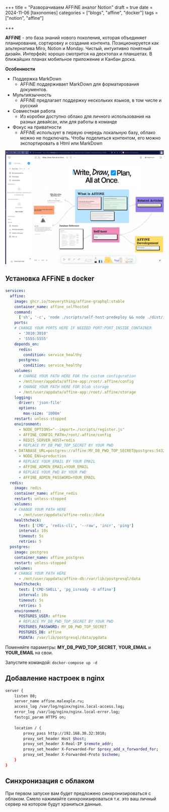 +++
title = "Разворачиваем AFFiNE аналог Notion"
draft = true
date = 2024-11-06
[taxonomies]
categories = ["blogs", "affine", "docker"]
tags = ["notion", "affine"]

+++

**AFFiNE** - это база знаний нового поколения, которая объединяет планирование, сортировку и создание контента. Позиционируется как альтернатива Miro, Notion и Monday. Чистый, интуитивно понятный дизайн. Интерфейс хорошо смотрится на десктопах и планшетах. В ближайших планах мобильное приложение и Канбан доска.

**Особенности**
* Поддержка MarkDown
  - AFFiNE поддерживает MarkDown для форматирования документов.
* Мультиязычность
  - AFFiNE предлагает поддержку нескольких языков, в том числе и русский
* Совместная работа
  - Из коробки доступно облако для личного использования на разных девайсах, или для работы в команде
* Фокус на приватности
  - AFFiNE использует в первую очередь локальную базу, облако можно не подключать. Чтобы поделиться контентом, его можно экспортировать в Html или MarkDown

![affine_start.png](affine_start.png)

## Установка AFFiNE в docker

```yaml
services:
  affine:
    image: ghcr.io/toeverything/affine-graphql:stable
    container_name: affine_selfhosted
    command:
      ['sh', '-c', 'node ./scripts/self-host-predeploy && node ./dist/index.js']
    ports:
    # CHANGE YOUR PORTS HERE IF NEEDED PORT:PORT_INSIDE_CONTAINER
      - '3010:3010'
      - '5555:5555'
    depends_on:
      redis:
        condition: service_healthy
      postgres:
        condition: service_healthy
    volumes:
      # CHANGE YOUR PATH HERE FOR the custom configuration
      - /mnt/user/appdata/affine-app:/root/.affine/config
      # CHANGE YOUR PATH HERE FOR blob storage
      - /mnt/user/appdata/affine-app:/root/.affine/storage
    logging:
      driver: 'json-file'
      options:
        max-size: '1000m'
    restart: unless-stopped
    environment:
      - NODE_OPTIONS="--import=./scripts/register.js"
      - AFFINE_CONFIG_PATH=/root/.affine/config
      - REDIS_SERVER_HOST=redis
      # REPLACE MY_DB_PWD_TOP_SECRET BY YOUR PWD
	- DATABASE_URL=postgres://affine:MY_DB_PWD_TOP_SECRET@postgres:5432/affine
      - NODE_ENV=production
      # REPLACE YOUR_EMAIL BY YOUR EMAIL
      - AFFINE_ADMIN_EMAIL=YOUR_EMAIL
      # REPLACE YOUR_PWD BY YOUR PWD
      - AFFINE_ADMIN_PASSWORD=YOUR_EMAIL
  redis:
    image: redis
    container_name: affine_redis
    restart: unless-stopped
    volumes:
    # CHANGE YOUR PATH HERE
      - /mnt/user/appdata/affine-redis:/data
    healthcheck:
      test: ['CMD', 'redis-cli', '--raw', 'incr', 'ping']
      interval: 10s
      timeout: 5s
      retries: 5
  postgres:
    image: postgres
    container_name: affine_postgres
    restart: unless-stopped
    volumes:
    # CHANGE YOUR PATH HERE
      - /mnt/user/appdata/affine-db:/var/lib/postgresql/data
    healthcheck:
      test: ['CMD-SHELL', 'pg_isready -U affine']
      interval: 10s
      timeout: 5s
      retries: 5
    environment:
      POSTGRES_USER: affine
      # REPLACE MY_DB_PWD_TOP_SECRET BY YOUR PWD
      POSTGRES_PASSWORD: MY_DB_PWD_TOP_SECRET
      POSTGRES_DB: affine
      PGDATA: /var/lib/postgresql/data/pgdata
```

Поменяйте параметры: **MY_DB_PWD_TOP_SECRET**, **YOUR_EMAIL** и **YOUR_EMAIL** на свои.

Запустите командой: ```docker-compose up -d```

## Добавление настроек в nginx

```sh
server {
    listen 80;
    server_name affine.malexple.ru;
    access_log /var/log/nginx/nginx.local-access.log;
    error_log /var/log/nginx/nginx.local-error.log;
    fastcgi_param HTTPS on;

    location / {
        proxy_pass http://192.168.30.32:3010;
        proxy_set_header Host $host;
        proxy_set_header X-Real-IP $remote_addr;
        proxy_set_header X-Forwarded-For $proxy_add_x_forwarded_for;
        proxy_set_header X-Forwarded-Proto $scheme;
    }
}
```

## Синхронизация с облаком
При первом запуске вам будет предложено синхронизироваться с облаком. Смело нажимайте синхронизироваться т.к. это ваш личный сервер на котором будут храниться данные.